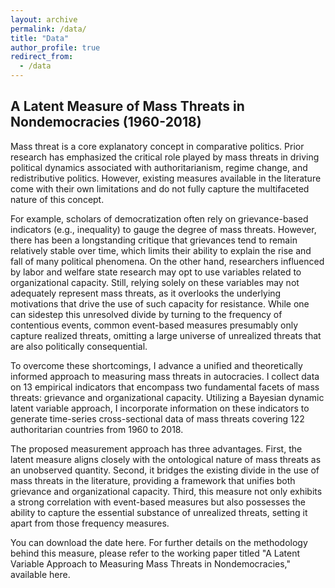 ```yaml
---
layout: archive
permalink: /data/
title: "Data"
author_profile: true
redirect_from:
  - /data
---
```


## A Latent Measure of Mass Threats in Nondemocracies (1960-2018)


  Mass threat is a core explanatory concept in comparative politics. Prior research has emphasized the critical role played by mass threats in driving political dynamics associated with authoritarianism, regime change, and redistributive politics. However, existing measures available in the literature come with their own limitations and do not fully capture the multifaceted nature of this concept.

  For example, scholars of democratization often rely on grievance-based indicators (e.g., inequality) to gauge the degree of mass threats. However, there has been a longstanding critique that grievances tend to remain relatively stable over time, which limits their ability to explain the rise and fall of many political phenomena. On the other hand, researchers influenced by labor and welfare state research may opt to use variables related to organizational capacity. Still, relying solely on these variables may not adequately represent mass threats, as it overlooks the underlying motivations that drive the use of such capacity for resistance. While one can sidestep this unresolved divide by turning to the frequency of contentious events, common event-based measures presumably only capture realized threats, omitting a large universe of unrealized threats that are also politically consequential.


  To overcome these shortcomings, I advance a unified and theoretically informed approach to measuring mass threats in autocracies. I collect data on 13 empirical indicators that encompass two fundamental facets of mass threats: grievance and organizational capacity. Utilizing a Bayesian dynamic latent variable approach, I incorporate information on these indicators to generate time-series cross-sectional data of mass threats covering 122 authoritarian countries from 1960 to 2018.

  The proposed measurement approach has three advantages. First, the latent measure aligns closely with the ontological nature of mass threats as an unobserved quantity. Second, it bridges the existing divide in the use of mass threats in the literature, providing a framework that unifies both grievance and organizational capacity. Third, this measure not only exhibits a strong correlation with event-based measures but also possesses the ability to capture the essential substance of unrealized threats, setting it apart from those frequency measures.

  You can download the date here. For further details on the methodology behind this measure, please refer to the working paper titled "A Latent Variable Approach to Measuring Mass Threats in Nondemocracies," available here.

